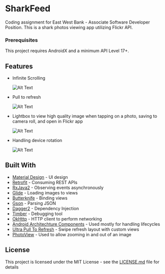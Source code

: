 # SharkFeed

Coding assignment for East West Bank - Associate Software Developer Position.
This is a shark photos viewing app utilizing Flickr API.

### Prerequisites

This project requires AndroidX and a minimum API Level 17+.

## Features

* Infinite Scrolling</p>
![Alt Text](https://github.com/alexk229/SharkFeed/blob/master/gifs/infinite_scroll.gif)</p>

* Pull to refresh</p>
![Alt Text](https://github.com/alexk229/SharkFeed/blob/master/gifs/pull_refresh.gif)</p>

* Lightbox to view high quality image when tapping on a photo, saving to camera roll, and open in Flickr app</p>
![Alt Text](https://github.com/alexk229/SharkFeed/blob/master/gifs/lightbox.gif)</p>

* Handling device rotation</p>
![Alt Text](https://github.com/alexk229/SharkFeed/blob/master/gifs/rotation.gif)</p>

## Built With

* [Material Design](https://material.io/develop/android/docs/getting-started/) - UI design
* [Retrofit](https://github.com/square/retrofit) - Consuming REST APIs
* [RxJava2](https://github.com/ReactiveX/RxAndroid) - Observing events asynchronously
* [Glide](https://github.com/bumptech/glide) - Loading images to views
* [Butterknife](https://github.com/JakeWharton/butterknife) - Binding views
* [Gson](https://github.com/google/gson) - Parsing JSON
* [Dagger2](https://github.com/google/dagger) - Dependency Injection
* [Timber](https://github.com/JakeWharton/timber) - Debugging tool
* [OkHttp](https://github.com/square/okhttp) - HTTP client to perform networking
* [Android Architechture Components](https://developer.android.com/topic/libraries/architecture/) - Used mostly for handling lifecycles
* [Ultra Pull To Refresh](https://github.com/liaohuqiu/android-Ultra-Pull-To-Refresh) - Swipe refresh layout with custom views
* [PhotoView](https://github.com/chrisbanes/PhotoView) - Used to allow zooming in and out of an image


## License

This project is licensed under the MIT License - see the [LICENSE.md](LICENSE.md) file for details

